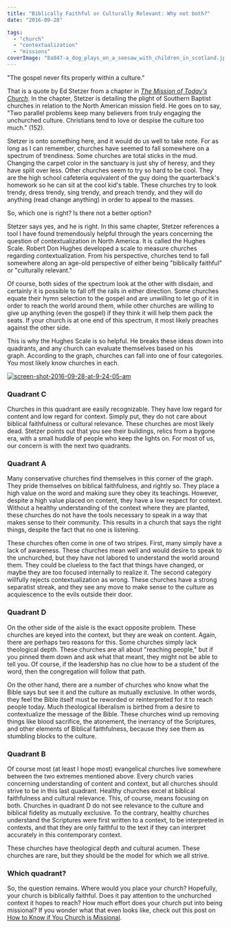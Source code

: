 ```yaml
---
title: "Biblically Faithful or Culturally Relevant: Why not both?"
date: "2016-09-28"

tags: 
  - "church"
  - "contextualization"
  - "missions"
coverImage: "8a847-a_dog_plays_on_a_seesaw_with_children_in_scotland.jpg"
---
```


"The gospel never fits properly within a culture."

That is a quote by Ed Stetzer from a chapter in [_The Mission of Today's Church_](https://www.amazon.com/Mission-Todays-Church-Baptist-Leaders/dp/0805443789). In the chapter, Stetzer is detailing the plight of Southern Baptist churches in relation to the North American mission field. He goes on to say, "Two parallel problems keep many believers from truly engaging the unchurched culture. Christians tend to love or despise the culture too much." (152).

Stetzer is onto something here, and it would do us well to take note. For as long as I can remember, churches have seemed to fall somewhere on a spectrum of trendiness. Some churches are total sticks in the mud. Changing the carpet color in the sanctuary is just shy of heresy, and they have split over less. Other churches seem to try so hard to be cool. They are the high school cafeteria equivalent of the guy doing the quarterback's homework so he can sit at the cool kid's table. These churches try to look trendy, dress trendy, sing trendy, and preach trendy, and they will do anything (read change anything) in order to appeal to the masses.

So, which one is right? Is there not a better option?

Stetzer says yes, and he is right. In this same chapter, Stetzer references a tool I have found tremendously helpful through the years concerning the question of contextualization in North America. It is called the Hughes Scale. Robert Don Hughes developed a scale to measure churches regarding contextualization. From his perspective, churches tend to fall somewhere along an age-old perspective of either being "biblically faithful" or "culturally relevant."

Of course, both sides of the spectrum look at the other with disdain, and certainly it is possible to fall off the rails in either direction. Some churches equate their hymn selection to the gospel and are unwilling to let go of it in order to reach the world around them, while other churches are willing to give up anything (even the gospel) if they think it will help them pack the seats. If your church is at one end of this spectrum, it most likely preaches against the other side.

This is why the Hughes Scale is so helpful. He breaks these ideas down into quadrants, and any church can evaluate themselves based on his graph. According to the graph, churches can fall into one of four categories. You most likely know churches in each.

[![screen-shot-2016-09-28-at-9-24-05-am](images/48d45-screen-shot-2016-09-28-at-9.24.05-am.png)](https://keelancook.files.wordpress.com/2020/08/48d45-screen-shot-2016-09-28-at-9.24.05-am.png)

### Quadrant C

Churches in this quadrant are easily recognizable. They have low regard for content and low regard for context. Simply put, they do not care about biblical faithfulness or cultural relevance. These churches are most likely dead. Stetzer points out that you see their buildings, relics from a bygone era, with a small huddle of people who keep the lights on. For most of us, our concern is with the next two quadrants.

### Quadrant A

Many conservative churches find themselves in this corner of the graph. They pride themselves on biblical faithfulness, and rightly so. They place a high value on the word and making sure they obey its teachings. However, despite a high value placed on content, they have a low respect for context. Without a healthy understanding of the context where they are planted, these churches do not have the tools necessary to speak in a way that makes sense to their community. This results in a church that says the right things, despite the fact that no one is listening.

These churches often come in one of two stripes. First, many simply have a lack of awareness. These churches mean well and would desire to speak to the unchurched, but they have not labored to understand the world around them. They could be clueless to the fact that things have changed, or maybe they are too focused internally to realize it. The second category willfully rejects contextualization as wrong. These churches have a strong separatist streak, and they see any move to make sense to the culture as acquiescence to the evils outside their door.

### Quadrant D

On the other side of the aisle is the exact opposite problem. These churches are keyed into the context, but they are weak on content. Again, there are perhaps two reasons for this. Some churches simply lack theological depth. These churches are all about "reaching people," but if you pinned them down and ask what that meant, they might not be able to tell you. Of course, if the leadership has no clue how to be a student of the word, then the congregation will follow that path.

On the other hand, there are a number of churches who know what the Bible says but see it and the culture as mutually exclusive. In other words, they feel the Bible itself must be reworded or reinterpreted for it to reach people today. Much theological liberalism is birthed from a desire to contextualize the message of the Bible. These churches wind up removing things like blood sacrifice, the atonement, the inerrancy of the Scriptures, and other elements of Biblical faithfulness, because they see them as stumbling blocks to the culture.

### Quadrant B

Of course most (at least I hope most) evangelical churches live somewhere between the two extremes mentioned above. Every church varies concerning understanding of content and context, but all churches should strive to be in this last quadrant. Healthy churches excel at biblical faithfulness and cultural relevance. This, of course, means focusing on both. Churches in quadrant D do not see relevance to the culture and biblical fidelity as mutually exclusive. To the contrary, healthy churches understand the Scriptures were first written to a context, to be interpreted in contexts, and that they are only faithful to the text if they can interpret accurately in this contemporary context.

These churches have theological depth and cultural acumen. These churches are rare, but they should be the model for which we all strive.

### Which quadrant?

So, the question remains. Where would you place your church? Hopefully, your church is biblically faithful. Does it pay attention to the unchurched context it hopes to reach? How much effort does your church put into being missional? If you wonder what that even looks like, check out this post on [How to Know if You Church is Missional](https://keelancook.com/2016/05/02/how-to-know-if-your-church-is-missional/).
